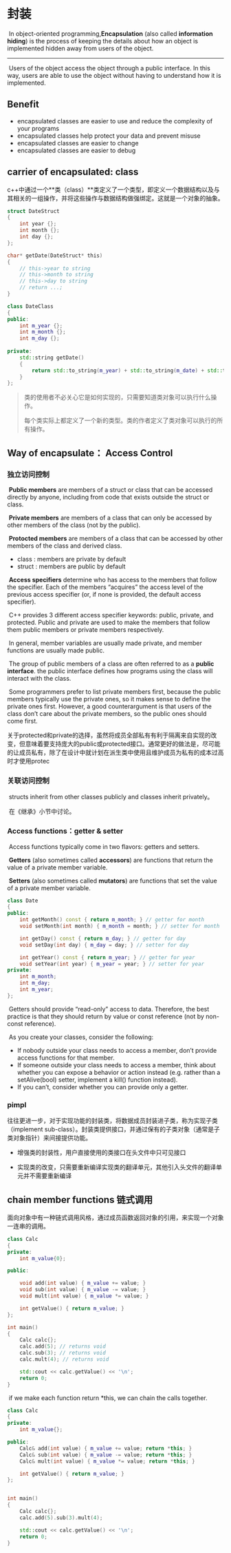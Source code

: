 # 封装

​		In object-oriented programming,**Encapsulation** (also called **information hiding**) is the process of keeping the details about how an object is implemented hidden away from users of the object. 

---

​		Users of the object access the object through a public interface. In this way, users are able to use the object without having to understand how it is implemented.



## Benefit

- encapsulated classes are easier to use and reduce the complexity of your programs
- encapsulated classes help protect your data and prevent misuse
- encapsulated classes are easier to change
- encapsulated classes are easier to debug

## carrier of encapsulated: class

​		c++中通过一个**类（class）**类定义了一个类型，即定义一个数据结构以及与其相关的一组操作，并将这些操作与数据结构做强绑定。这就是一个对象的抽象。

```c
struct DateStruct
{
    int year {};
    int month {};
    int day {};
};

char* getDate(DateStruct* this)
{
    // this->year to string
    // this->month to string
    // this->day to string
    // return ...;
}
```

```c++
class DateClass
{
public:
    int m_year {};
    int m_month {};
    int m_day {};
    
private:
    std::string getDate()
    {
        return std::to_string(m_year) + std::to_string(m_date) + std::to_string(m_day);
	}
};
```

> ​		类的使用者不必关心它是如何实现的，只需要知道类对象可以执行什么操作。
>
> ​		每个类实际上都定义了一个新的类型。类的作者定义了类对象可以执行的所有操作。

## Way of encapsulate： Access Control

### 独立访问控制

​		**Public members** are members of a struct or class that can be accessed directly by anyone, including from code that exists outside the struct or class.

​		**Private members** are members of a class that can only be accessed by other members of the class (not by the public).

​		**Protocted members** are members of a class that can be accessed by other members of the class and derived class.

- class : members are private by default
- struct : members are public by default

​		**Access specifiers** determine who has access to the members that follow the specifier. Each of the members “acquires” the access level of the previous access specifier (or, if none is provided, the default access specifier).

​		C++ provides 3 different access specifier keywords: public, private, and protected. Public and private are used to make the members that follow them public members or private members respectively.

​		In general, member variables are usually made private, and member functions are usually made public. 

​		The group of public members of a class are often referred to as a **public interface**.  the public interface defines how programs using the class will interact with the class. 

​		Some programmers prefer to list private members first, because the public members typically use the private ones, so it makes sense to define the private ones first. However, a good counterargument is that users of the class don’t care about the private members, so the public ones should come first.

​		关于protected和private的选择，虽然将成员全部私有有利于隔离来自实现的改变，但意味着要支持庞大的public或protected接口。通常更好的做法是，尽可能的让成员私有，除了在设计中就计划在派生类中使用且维护成员为私有的成本过高时才使用protec

### 关联访问控制

​		structs inherit from other classes publicly and classes inherit privately。

​		在《继承》小节中讨论。

### Access functions：getter & setter

​		Access functions typically come in two flavors: getters and setters. 

​		**Getters** (also sometimes called **accessors**) are functions that return the value of a private member variable. 

​		**Setters** (also sometimes called **mutators**) are functions that set the value of a private member variable.

```c++
class Date
{
public:
    int getMonth() const { return m_month; } // getter for month
    void setMonth(int month) { m_month = month; } // setter for month

    int getDay() const { return m_day; } // getter for day
    void setDay(int day) { m_day = day; } // setter for day

    int getYear() const { return m_year; } // getter for year
    void setYear(int year) { m_year = year; } // setter for year
private:
    int m_month;
    int m_day;
    int m_year;
};
```

​		Getters should provide “read-only” access to data. Therefore, the best practice is that they should return by value or const reference (not by non-const reference). 

​		As you create your classes, consider the following:

- If nobody outside your class needs to access a member, don’t provide access functions for that member.
- If someone outside your class needs to access a member, think about whether you can expose a behavior or action instead (e.g. rather than a setAlive(bool) setter, implement a kill() function instead).
- If you can’t, consider whether you can provide only a getter.



### pimpl

​		往往更进一步，对于实现功能的封装类，将数据成员封装进子类，称为实现子类（implement sub-class）。封装类提供接口，并通过保有的子类对象（通常是子类对象指针）来间接提供功能。

- 增强类的封装性，用户直接使用的类接口在头文件中只可见接口

- 实现类的改变，只需要重新编译实现类的翻译单元，其他引入头文件的翻译单元并不需要重新编译

  



## chain member functions 链式调用

​		面向对象中有一种链式调用风格，通过成员函数返回对象的引用，来实现一个对象一连串的调用。

```c++
class Calc
{
private:
    int m_value{0};

public:

    void add(int value) { m_value += value; }
    void sub(int value) { m_value -= value; }
    void mult(int value) { m_value *= value; }

    int getValue() { return m_value; }
};

int main()
{
    Calc calc{};
    calc.add(5); // returns void
    calc.sub(3); // returns void
    calc.mult(4); // returns void

    std::cout << calc.getValue() << '\n';
    return 0;
}
```

​		if we make each function return *this, we can chain the calls together.

```c++
class Calc
{
private:
    int m_value{};

public:
    Calc& add(int value) { m_value += value; return *this; }
    Calc& sub(int value) { m_value -= value; return *this; }
    Calc& mult(int value) { m_value *= value; return *this; }

    int getValue() { return m_value; }
};


int main()
{
    Calc calc{};
    calc.add(5).sub(3).mult(4);

    std::cout << calc.getValue() << '\n';
    return 0;
}
```

